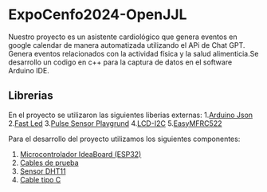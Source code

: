 # ExpoCenfo2024-OpenJJL
  Nuestro proyecto es un asistente cardiológico que genera eventos en google calendar de manera automatizada utilizando el APi de Chat GPT. Genera eventos relacionados con la actividad física y la salud alimenticia.Se desarrollo un codigo en c++ para la captura de datos en el software Arduino IDE.
## Librerias 
En el proyecto se utilizaron las siguientes liberias externas:
  1.[Arduino Json](https://arduinojson.org/?utm_source=meta&utm_medium=library.properties)
  2.[Fast Led](https://github.com/FastLED/FastLED)
  3.[Pulse Sensor Playgrund](https://github.com/WorldFamousElectronics/PulseSensorPlayground)
  4.[LCD-I2C](https://github.com/hasenradball/LCD-I2C)
  5.[EasyMFRC522](https://github.com/pablo-sampaio/easy_mfrc522)

Para el desarrollo del proyecto utilizamos los siguientes componentes:
  1. [Microcontrolador IdeaBoard (ESP32)](https://www.crcibernetica.com/crcibernetica-ideaboard/)
  2. [Cables de prueba](https://www.crcibernetica.com/female-to-female-jumper-wire-40-pcs-in-one-bunch/)
  3. [Sensor DHT11](https://www.crcibernetica.com/dht11-temperature-and-humidity-sensor-module/)
  4. [Cable tipo C](https://www.crcibernetica.com/usb-type-c-cable-1m/)
